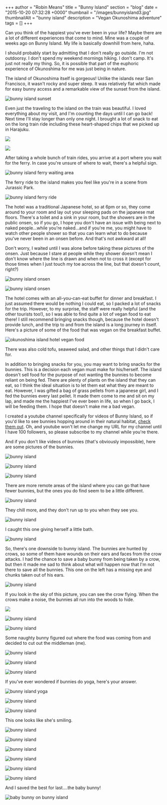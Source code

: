 +++
author = "Robin Means"
title = "Bunny Island"
section = "blog"
date = "2015-10-20 07:32:28 +0000"
thumbnail = "/images/bunnyisland3.jpg"
thumbnailAlt = "bunny island"
description = "Vegan Okunoshima adventure"
tags = []
+++

Can you think of the happiest you've ever been in your life? Maybe there are a lot of different experiences that come to mind. Mine was a couple of weeks ago on Bunny Island. My life is basically downhill from here, haha.

I should probably start by admitting that I don't really go outside. I'm not outdoorsy. I don't spend my weekend mornings hiking. I don't camp. It's just not really my thing. So, it is possible that part of the euphoric experience of Okunoshima for me was just being in nature.

The island of Okunoshima itself is gorgeous! Unlike the islands near San Francisco, it wasn't rocky and super steep. It was relatively flat which made for easy bunny access and a remarkable view of the sunset from the island.

![bunny island sunset](/images/bunnyisland8.jpg)

Even just the traveling to the island on the train was beautiful. I loved everything about my visit, and I'm counting the days until I can go back! Next time I'll stay longer than only one night. I brought a lot of snack to eat on the long train ride including these heart-shaped chips that we picked up in Harajuku.

![](/images/heart-chips1.jpg)

![](/images/heart-chips2.jpg)

After taking a whole bunch of train rides, you arrive at a port where you wait for the ferry. In case you're unsure of where to wait, there's a helpful sign.

![bunny island ferry waiting area](/images/bunny-island.jpg)

The ferry ride to the island makes you feel like you're in a scene from Jurassic Park.

![bunny island ferry ride](/images/bunnyisland.jpg)

The hotel was a traditional Japanese hotel, so at 6pm or so, they come around to your room and lay out your sleeping pads on the japanese mat floors. There's a toilet and a sink in your room, but the showers are in the public onsen, so if you go, I hope you don't have an issue with being next to naked people...while you're naked...and if you're me, you might have to watch other people shower so that you can learn what to do because you've never been in an onsen before. And that's not awkward at all!

Don't worry, I waited until I was alone before taking these pictures&nbsp;of the onsen. Just because I stare at people while they shower doesn't mean I don't know where the line is drawn and when not to cross it (except for those times when I just touch my toe across the line, but that doesn't count, right?)

![bunny island onsen](/images/bunny-island-onsen.jpg)

![bunny island onsen](/images/bunny-island-onsen2.jpg)

The hotel comes with an all-you-can-eat buffet for dinner and breakfast. I just assumed there would be nothing I could eat, so I packed a lot of snacks for the trip. However, to my surprise, the staff were really helpful (and the other tourists too!), so I was able to find quite a lot of vegan food to eat there! I still recommend bringing snacks though, because the hotel doesn't provide lunch, and the trip to and from the island is a long journey in itself. Here's a picture of some of the food that was vegan on the breakfast buffet.

![okunoshima island hotel vegan food](/images/bunnyislandbuffet.jpg)

There was also cold tofu, seaweed salad, and other things that I didn't care for.

In addition to bringing snacks for you, you may want to bring snacks for the bunnies. This is a decision each vegan must make for his/herself. The island doesn't sell food for the purpose of not wanting the bunnies to become reliant on being fed. There are plenty of plants on the island that they can eat, so I think the ideal situation is to let them eat what they are meant to eat. However, I was gifted a bag of grass pellets from a japanese girl, and I fed the bunnies every last pellet. It made them come to me and sit on my lap, and made me the happiest I've ever been in life, so when I go back, I will be feeding them. I hope that doesn't make me a bad vegan.

I created a youtube channel specifically for videos of Bunny Island, so if you'd like to see bunnies hopping around in their natural habitat, [check them out](https://www.youtube.com/channel/UCwkKvKR-QXtX3y-fGohNiUw). Oh, and youtube won't let me change my URL for my channel until I have 100 followers, so please subscribe to my channel while you're there.

And if you don't like videos of bunnies (that's obviously impossible), here are some pictures of the bunnies.

![bunny island](/images/bunnyisland2.jpg)

![bunny island](/images/bunnyisland3.jpg)

![bunny island](/images/bunnyisland4.jpg)

There are more remote areas of the island where you can go that have fewer bunnies, but the ones you do find seem to be a little different.

![bunny island](/images/bunnyisland5.jpg)

They chill more, and they don't run up to you when they see you.

![bunny island](/images/bunnyisland6.jpg)

I caught this one giving herself a little bath.

![bunny island](/images/bunnyisland9.jpg)

So, there's one downside to bunny island. The bunnies are hunted by crows, so some of them have wounds on their ears and faces from the crow attacks. I had the chance to save a baby bunny from being taken by a crow, but then it made me sad to think about what will happen now that I'm not there to save all the bunnies. This one on the left has a missing eye and chunks taken out of his ears.

![bunny island](/images/bunnyisland10.jpg)

If you look in the sky of this picture, you can see the crow flying. When the crows make a noise, the bunnies all run into the woods to hide.

![](/images/bunnyisland7.jpg)

![bunny island](/images/bunnyisland11.jpg)

![bunny island](/images/bunnyisland12.jpg)

Some naughty bunny figured out where the food was coming from and decided to cut out the middleman (me).

![bunny island](/images/bunnyisland13.jpg)

![bunny island](/images/bunnyisland14.jpg)

![bunny island](/images/bunnyisland15.jpg)

If you've ever wondered if bunnies do yoga, here's your answer.

![bunny island yoga](/images/bunnyislandyoga.jpg)

![bunny island](/images/bunnyisland16.jpg)

![bunny island](/images/bunnyisland17.jpg)

This one looks like she's smiling.

![bunny island](/images/bunnyisland18.jpg)

![bunny island](/images/bunnyisland19.jpg)

![bunny island](/images/bunnyisland20.jpg)

![bunny island](/images/bunnyisland21.jpg)

![bunny island](/images/bunnyisland23.jpg)

![bunny island](/images/bunnyisland22.jpg)

And I saved the best for last....the baby bunny!

![baby bunny on bunny island](/images/bunnyislandbaby.jpg)

